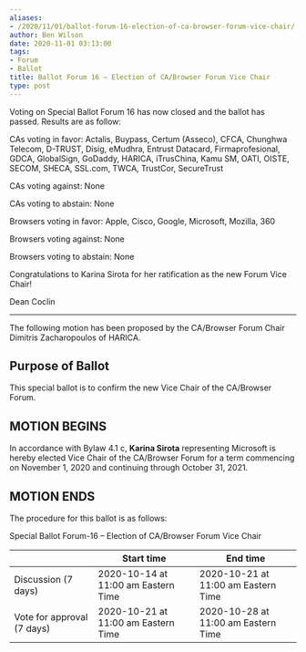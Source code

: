 ```yaml
---
aliases:
- /2020/11/01/ballot-forum-16-election-of-ca-browser-forum-vice-chair/
author: Ben Wilson
date: 2020-11-01 03:13:00
tags:
- Forum
- Ballot
title: Ballot Forum 16 – Election of CA/Browser Forum Vice Chair
type: post
---
```


Voting on Special Ballot Forum 16 has now closed and the ballot has passed. Results are as follow:

CAs voting in favor: Actalis, Buypass, Certum (Asseco), CFCA, Chunghwa Telecom, D-TRUST, Disig, eMudhra, Entrust Datacard, Firmaprofesional, GDCA, GlobalSign, GoDaddy, HARICA, iTrusChina, Kamu SM, OATI, OISTE, SECOM, SHECA, SSL.com, TWCA, TrustCor, SecureTrust

CAs voting against: None

CAs voting to abstain: None

Browsers voting in favor: Apple, Cisco, Google, Microsoft, Mozilla, 360

Browsers voting against: None

Browsers voting to abstain: None

Congratulations to Karina Sirota for her ratification as the new Forum Vice Chair!

Dean Coclin

______________________________________________________________________

The following motion has been proposed by the CA/Browser Forum Chair Dimitris Zacharopoulos of HARICA.

## Purpose of Ballot[][1]

This special ballot is to confirm the new Vice Chair of the CA/Browser Forum.

## MOTION BEGINS[][2]

In accordance with Bylaw 4.1 c, **Karina Sirota** representing Microsoft is hereby elected Vice Chair of the CA/Browser Forum for a term commencing on November 1, 2020 and continuing through October 31, 2021.

## MOTION ENDS[][3]

The procedure for this ballot is as follows:

Special Ballot Forum-16 – Election of CA/Browser Forum Vice Chair

|                            | Start time                          | End time                            |
| -------------------------- | ----------------------------------- | ----------------------------------- |
| Discussion (7 days)        | 2020-10-14 at 11:00 am Eastern Time | 2020-10-21 at 11:00 am Eastern Time |
| Vote for approval (7 days) | 2020-10-21 at 11:00 am Eastern Time | 2020-10-28 at 11:00 am Eastern Time |

[1]: https://wiki.cabforum.org/forum-16_-_special_ballot_for_election_of_ca/b_forum_vicechair#purpose_of_ballot
[2]: https://wiki.cabforum.org/forum-16_-_special_ballot_for_election_of_ca/b_forum_vicechair#motion_begins
[3]: https://wiki.cabforum.org/forum-16_-_special_ballot_for_election_of_ca/b_forum_vicechair#motion_ends